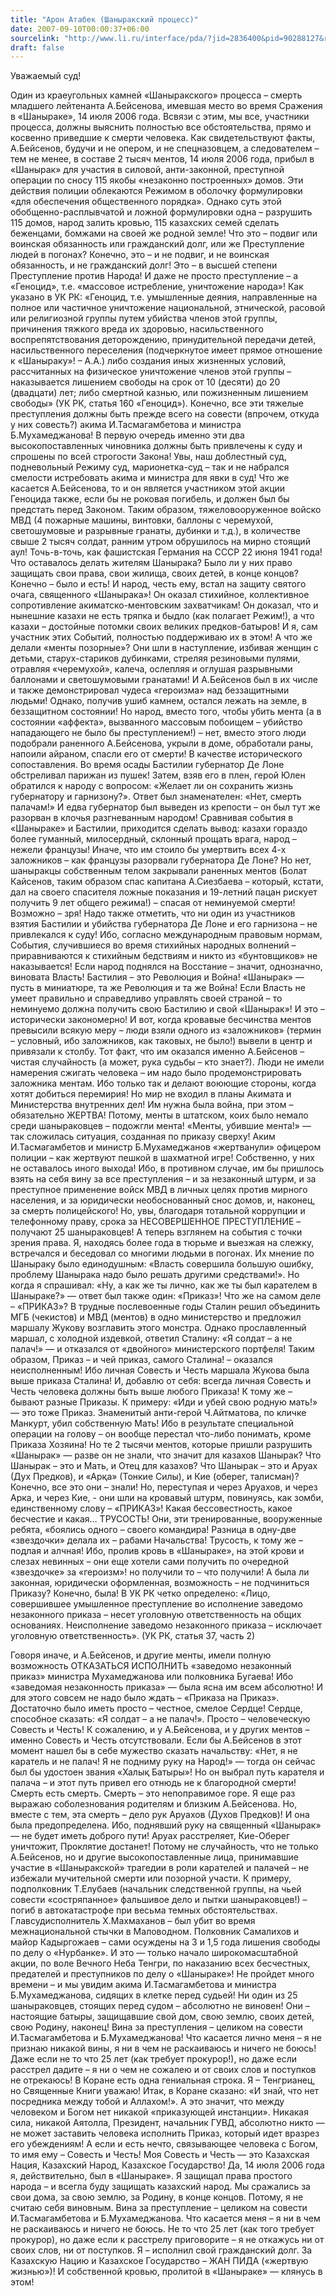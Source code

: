 ```yaml
---
title: "Арон Атабек (Шаныракский процесс)"
date: 2007-09-10T00:00:37+06:00
sourcelink: "http://www.li.ru/interface/pda/?jid=2836400&pid=90288127&redirected=1&page=0&backurl=/users/aronatabek/post90288127/"
draft: false
---
```


Уважаемый суд!

Один из краеугольных камней «Шаныракского» процесса – смерть младшего лейтенанта А.Бейсенова, имевшая место во время Сражения в «Шаныраке», 14 июля 2006 года.
Всвязи с этим, мы все, участники процесса, должны выяснить полностью все обстоятельства, прямо и косвенно приведшие к смерти человека. Как свидетельствуют факты, А.Бейсенов, будучи и не опером, и не спецназовцем, а следователем – тем не менее, в составе 2 тысяч ментов, 14 июля 2006 года, прибыл в «Шанырак» для участия в силовой, анти-законной, преступной операции по сносу 115 якобы «незаконно построенных» домов. Эти действия полиции облекаются Режимом в оболочку формулировки «для обеспечения общественного порядка». Однако суть этой обобщенно-расплывчатой и ложной формулировки одна – разрушить 115 домов, народ залить кровью, 115 казахских семей сделать беженцами, бомжами на своей же родной земле!
Что это – подвиг или воинская обязанность или гражданский долг, или же Преступление людей в погонах? Конечно, это – и не подвиг, и не воинская обязанность, и не гражданский долг! Это – в высшей степени Преступление против Народа! И даже не просто преступление – а «Геноцид», т.е. «массовое истребление, уничтожение народа»!
Как указано в УК РК: «Геноцид, т.е. умышленные деяния, направленные на полное или частичное уничтожение национальной, этнической, расовой или религиозной группы путем убийства членов этой группы, причинения тяжкого вреда их здоровью, насильственного воспрепятствования деторождению, принудительной передачи детей, насильственного переселения (подчеркнутое имеет прямое отношение к «Шаныраку»! – А.А.) либо создания иных жизненных условий, рассчитанных на физическое уничтожение членов этой группы – наказывается лишением свободы на срок от 10 (десяти) до 20 (двадцати) лет; либо смертной казнью, или пожизненным лишением свободы» (УК РК, статья 160 «Геноцид»).
Конечно, все эти тяжелые преступления должны быть прежде всего на совести (впрочем, откуда у них совесть?) акима И.Тасмагамбетова и министра Б.Мухамеджанова! В первую очередь именно эти два высокопоставленных чиновника должны быть привлечены к суду и спрошены по всей строгости Закона! Увы, наш доблестный суд, подневольный Режиму суд, марионетка-суд – так и не набрался смелости истребовать акима и министра для явки в суд!
Что же касается А.Бейсенова, то и он является участником этой акции Геноцида также, если бы не роковая погибель, и должен был бы предстать перед Законом.
Таким образом, тяжеловооруженное войско МВД (4 пожарные машины, винтовки, баллоны с черемухой, светошумовые и разрывные гранаты, дубинки и т.д.), в количестве свыше 2 тысяч солдат, ранним утром обрушилось на мирно стоящий аул! Точь-в-точь, как фашистская Германия на СССР 22 июня 1941 года!
Что оставалось делать жителям Шанырака? Было ли у них право защищать свои права, свои жилища, своих детей, в конце концов? Конечно – было и есть! И народ, честь ему, встал на защиту святого очага, священного «Шанырака»! Он оказал стихийное, коллективное сопротивление акиматско-ментовским захватчикам! Он доказал, что и нынешние казахи не есть тряпка и быдло (как полагает Режим!), а что казахи – достойные потомки своих великих предков-батыров! И я, сам участник этих Событий, полностью поддерживаю их в этом!
А что же делали «менты позорные»? Они шли в наступление, избивая женщин с детьми, старух-стариков дубинками, стреляя резиновыми пулями, отравляя «черемухой», калеча, ослепляя и оглушая разрывными баллонами и светошумовыми гранатами! И А.Бейсенов был в их числе и также демонстрировал чудеса «героизма» над беззащитными людьми! Однако, получив ушиб камнем, остался лежать на земле, в беззащитном состоянии! Но народ, вместо того, чтобы убить мента (а в состоянии «аффекта», вызванного массовым побоищем – убийство нападающего не было бы преступлением!) – нет, вместо этого люди подобрали раненного А.Бейсенова, укрыли в доме, обработали раны, напоили айраном, спасли его от смерти!
В качестве исторического сопоставления. Во время осады Бастилии губернатор Де Лоне обстреливал парижан из пушек! Затем, взяв его в плен, герой Юлен обратился к народу с вопросом: «Желает ли он сохранить жизнь губернатору и гарнизону?». Ответ был знаменателен: «Нет, смерть палачам!» И едва губернатор был выведен из крепости – он был тут же разорван в клочья разгневанным народом!
Сравнивая события в «Шаныраке» и Бастилии, приходится сделать вывод: казахи гораздо более гуманный, милосердный, склонный прощать врага, народ – нежели французы! Иначе, что им стоило бы умертвить всех 4-х заложников – как французы разорвали губернатора Де Лоне? Но нет, шаныракцы собственным телом закрывали раненных ментов (Болат Кайсенов, таким образом спас капитана А.Сиезбаева – который, кстати, дал на своего спасителя ложные показания и 19-летний пацан рискует получить 9 лет общего режима!) – спасая от неминуемой смерти! Возможно – зря!
Надо также отметить, что ни один из участников взятия Бастилии и убийства губернатора Де Лоне и его гарнизона – не привлекался к суду! Ибо, согласно международным правовым нормам, События, случившиеся во время стихийных народных волнений – приравниваются к стихийным бедствиям и никто из «бунтовщиков» не наказывается! Если народ поднялся на Восстание – значит, однозначно, виновата Власть! Бастилия – это Революция и Война! «Шанырак» — пусть в миниатюре, та же Революция и та же Война! Если Власть не умеет правильно и справедливо управлять своей страной – то неминуемо должна получить свою Бастилию и свой «Шанырак»! И это – исторически закономерно!
И вот, когда кровавые бесчинства ментов превысили всякую меру – люди взяли одного из «заложников» (термин – условный, ибо заложников, как таковых, не было!) вывели в центр и привязали к столбу. Тот факт, что им оказался именно А.Бейсенов – чистая случайность (а может, рука судьбы – кто знает?). Люди не имели намерения сжигать человека – им надо было продемонстрировать заложника ментам. Ибо только так и делают воюющие стороны, когда хотят добиться перемирия! Но мир не входил в планы Акимата и Министерства внутренних дел! Им нужна была война, при этом – обязательно ЖЕРТВА! Потому, менты в штатском, коих было немало среди шаныраковцев – подожгли мента! «Менты, убившие мента!» — так сложилась ситуация, созданная по приказу сверху! Аким И.Тасмагамбетов и министр Б.Мухамеджанов «жертванули» офицером полиции – как жертвуют пешкой в шахматной игре! Собственно, у них не оставалось иного выхода! Ибо, в противном случае, им бы пришлось взять на себя вину за все преступления – и за незаконный штурм, и за преступное применение войск МВД в личных целях против мирного населения, и за юридически необоснованный снос домов, и, наконец, за смерть полицейского! Но, увы, благодаря тотальной коррупции и телефонному праву, срока за НЕСОВЕРШЕННОЕ ПРЕСТУПЛЕНИЕ – получают 25 шаныраковцев!
А теперь взглянем на события с точки зрения права. Я, находясь более года в тюрьме и выезжая на слежку, встречался и беседовал со многими людьми в погонах. Их мнение по Шаныраку было единодушным: «Власть совершила большую ошибку, проблему Шанырака надо было решать другими средствами!». Но когда я спрашивал: «Ну, а как же ты лично, как же ты был карателем в Шаныраке?» — ответ был также один: «Приказ»!
Что же на самом деле – «ПРИКАЗ»? В трудные послевоенные годы Сталин решил объединить МГБ (чекистов) и МВД (ментов) в одно министерство и предложил маршалу Жукову возглавить этого монстра. Однако прославленный маршал, с холодной издевкой, ответил Сталину: «Я солдат – а не палач!» — и отказался от «двойного» министерского портфеля! Таким образом, Приказ – и чей приказ, самого Сталина! – оказался неисполненным! Ибо личная Совесть и Честь маршала Жукова была выше приказа Сталина! И, добавлю от себя: всегда личная Совесть и Честь человека должны быть выше любого Приказа!
К тому же – бывают разные Приказы. К примеру: «Иди и убей свою родную мать!» — это тоже Приказ. Знаменитый анти-герой Ч.Айтматова, по кличке Манкурт, убил собственную Мать! Ибо в результате специальной операции на голову – он вообще перестал что-либо понимать, кроме Приказа Хозяина! Но те 2 тысячи ментов, которые пришли разрушить «Шанырак» — разве он не знали, что значит для казахов Шанырак? Что Шанырак – это и Мать, и Отец для казахов? Что Шанырак – это и Аруах (Дух Предков), и «Арқа» (Тонкие Силы), и Кие (оберег, талисман)?
Конечно, все это они – знали! Но, переступая и через Аруахов, и через Арка, и через Кие, - они шли на кровавый штурм, повинуясь, как зомби, единственному слову – «ПРИКАЗ»! Какая бессовестность, какое бесчестие и какая… ТРУСОСТЬ! Они, эти тренированные, вооруженные ребята, «боялись одного – своего командира! Разница в одну-две «звездочки» делала их – рабами Начальства! Трусость, к тому же – подлая и алчная! Ибо, пролив кровь в «Шаныраке», на этой крови и слезах невинных – они еще хотели сами получить по очередной «звездочке» за «героизм»! но получили то – что получили!
А была ли законная, юридически оформленная, возможность – не подчиниться Приказу? Конечно, была! В УК РК четко определено: «Лицо, совершившее умышленное преступление во исполнение заведомо незаконного приказа – несет уголовную ответственность на общих основаниях. Неисполнение заведомо незаконного приказа – исключает уголовную ответственность».
(УК РК, статья 37, часть 2)

Говоря иначе, и А.Бейсенов, и другие менты, имели полную возможность ОТКАЗАТЬСЯ ИСПОЛНИТЬ «заведомо незаконный приказ» министра Мухамеджанова или полковника Бугаева! Ибо «заведомая незаконность приказа» — была ясна им всем абсолютно! И для этого совсем не надо было ждать – «Приказа на Приказ». Достаточно было иметь просто – честное, смелое Сердце! Сердце, способное сказать: «Я солдат – а не палач!». Просто – человеческую Совесть и Честь! К сожалению, и у А.Бейсенова, и у других ментов – именно Совесть и Честь отсутствовали. Если бы А.Бейсенов в этот момент нашел бы в себе мужество сказать начальству: «Нет, я не каратель и не палач! Я не подниму руку на Народ!» — тогда он сейчас был бы удостоен звания «Халық Батыры»! Но он выбрал путь карателя и палача – и этот путь привел его отнюдь не к благородной смерти!
Смерть есть смерть. Смерть – это непоправимое горе. Я еще раз выражаю соболезнования родителям и близким А.Бейсенова. Но, вместе с тем, эта смерть – дело рук Аруахов (Духов Предков)! И она была предопределена. Ибо, поднявший руку на священный «Шанырак» — не будет иметь доброго пути! Аруах расстреляет, Кие-Оберег уничтожит, Проклятие достанет!
Потому не случайность, что не только А.Бейсенов, но и другие высокопоставленные лица, принимавшие участие в «Шаныракской» трагедии в роли карателей и палачей – не избежали мучительной смерти или позорной участи. К примеру, подполковник Т.Елубаев (начальник следственной группы, на чьей совести «состряпанное» фальшивое дело и пытки шаныраковцев!) – погиб в автокатастрофе при весьма темных обстоятельствах. Главсудисполнитель Х.Махмаханов – был убит во время межнациональной стычки в Маловодном. Полковник Самалихов и майор Кадыргожаев – сами осуждены на 3 и 1,5 года лишения свободы по делу о «Нурбанке».
И это — только начало широкомасштабной акции, по воле Вечного Неба Тенгри, по наказанию всех бесчестных, предателей и преступников по делу о «Шаныраке»! Не пройдет много времени – и мы увидим акима И.Тасмагамбетова и министра Б.Мухамеджанова, сидящих в клетке перед судьей!
Ни один из 25 шаныраковцев, стоящих перед судом – абсолютно не виновен! Они – настоящие батыры, защищавшие свой дом, свою землю, своих детей, свою Родину, наконец! Вина за преступления – целиком на совести И.Тасмагамбетова и Б.Мухамеджанова!
Что касается лично меня – я не признаю никакой вины, я ни в чем не раскаиваюсь и ничего не боюсь! Даже если не то что 25 лет (как требует прокурор!), но даже если расстрел дадите – я ни о чем не сожалею и от своих слов и поступков не отрекаюсь!
В Коране есть одна гениальная строка. Я – Тенгрианец, но Священные Книги уважаю! Итак, в Коране сказано: «И знай, что нет посредника между тобой и Аллахом!».
А это значит, что между человеком и Богом нет никакой «приказующей инстанции». Никакая сила, никакой Аятолла, Президент, начальник ГУВД, абсолютно никто — не может заставить человека исполнить Приказ, который идет вразрез его убеждениям! А если и есть нечто, связывающее человека с Богом, то имя ему – Совесть и Честь!
Моя Совесть и Честь — это Казахская Нация, Казахский Народ, Казахское Государство!
Да, 14 июля 2006 года я, действительно, был в «Шаныраке». Я защищал права простого народа – и всегла буду защищать казахский народ. Мы сражались за свои дома, за свою землю, за Родину, в конце концов. Потому, я не считаю себя виновным. Вина за преступление – целиком на совести И.Тасмагамбетова и Б.Мухамеджанова. Что касается меня – я ни в чем не раскаиваюсь и ничего не боюсь. Не то что 25 лет (как того требует прокурор), но даже если к расстрелу приговорите – я не откажусь ни от своих слов, ни от поступков. Я – исполнил свой гражданский долг. За Казахскую Нацию и Казахское Государство – ЖАН ПИДА («жертвую жизнью»)!
И собственной кровью, пролитой в «Шаныраке» — клянусь в этом!
